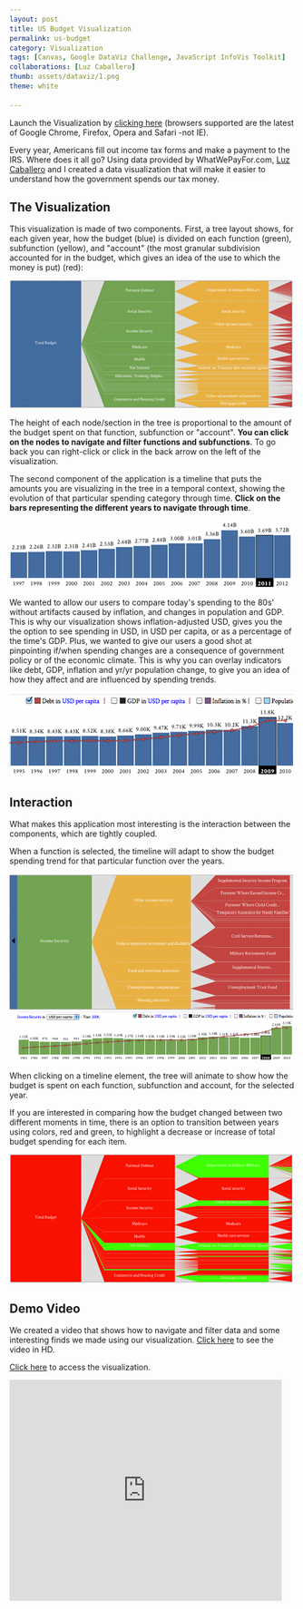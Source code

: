 ```yaml
---
layout: post
title: US Budget Visualization
permalink: us-budget
category: Visualization
tags: [Canvas, Google DataViz Challenge, JavaScript InfoVis Toolkit]
collaborations: [Luz Caballero]
thumb: assets/dataviz/1.png
theme: white

---
```


Launch the Visualization by [clicking here](http://blog.thejit.org/assets/dataviz/index.html)
(browsers supported are the latest of Google Chrome, Firefox, Opera and
Safari -not IE).

Every year, Americans fill out income tax forms and make a payment to the IRS.
Where does it all go? Using data provided by WhatWePayFor.com, [Luz Caballero](http://uxnerd.com/) and I created a data visualization
that will make it easier to understand how the government spends our tax money.

## The Visualization

This visualization is made of two components. First, a tree layout shows, for each given year,
how the budget (blue) is divided on each function (green), subfunction (yellow), and "account"
(the most granular subdivision accounted for in the budget, which gives an idea of the
use to which the money is put) (red):

![Icicle Layout](/assets/dataviz/icicle.png)

The height of each node/section in the tree is proportional to the amount of the
budget spent on that function, subfunction or "account". **You can click on the nodes
to navigate and filter functions and subfunctions**. To go back you can right-click or
click in the back arrow on the left of the visualization.

The second component of the application is a timeline that puts the amounts you are
visualizing in the tree in a temporal context, showing the evolution of that particular
spending category through time. **Click on the bars representing the different years to navigate
through time**.

![Timeline](/assets/dataviz/timeline.png)

We wanted to allow our users to compare today's
spending to the 80s' without artifacts caused by inflation, and changes in population and GDP.
This is why our visualization shows inflation-adjusted USD, gives you the the option to see
spending in USD, in USD per capita, or as a percentage of the time's GDP. Plus, we wanted to give
our users a good shot at pinpointing if/when spending changes are a
consequence of government policy or of the economic climate. This is why you can overlay
indicators like debt, GDP, inflation and yr/yr population change, to give you an idea of how they
affect and are influenced by spending trends.

![Timeline](/assets/dataviz/timeline-debt.png)

## Interaction

What makes this application most interesting is the interaction between the components, which
are tightly coupled.

When a function is selected, the timeline will adapt to show the budget
spending trend for that particular function over the years.

![Interacting with the Icicle tree](/assets/dataviz/timeline2.png)

When clicking on a timeline element, the tree will animate to show
how the budget is spent on each function, subfunction and account, for the
selected year.

If you are interested in comparing how the budget changed between two different
moments in time, there is an option to transition between years using colors, red and green,
to highlight a decrease or increase of total budget spending for each item.

![Interacting with the Icicle tree](/assets/dataviz/icicle2.png)


## Demo Video

We created a video that shows how to navigate and filter data and some interesting finds we made
using our visualization. [Click here](http://www.youtube.com/watch?v=WUtwn7wB9Hs&hd=1) to see the video in HD.

[Click here](http://blog.thejit.org/assets/dataviz/) to access the visualization.


<iframe width="480" height="390" src="http://www.youtube.com/embed/WUtwn7wB9Hs?rel=0" frameborder="0">
</iframe>

